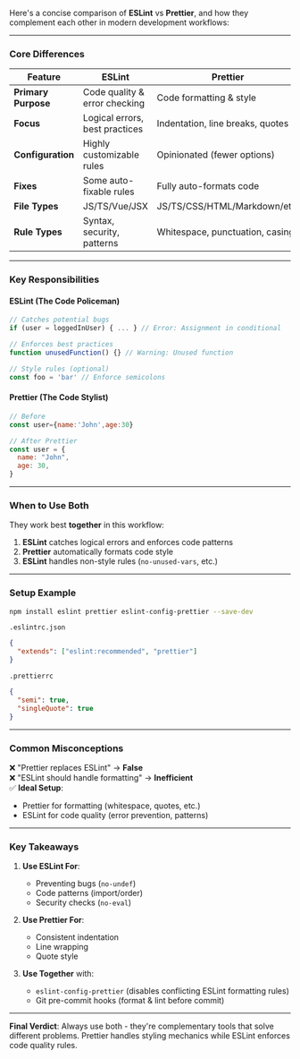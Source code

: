 Here's a concise comparison of **ESLint** vs **Prettier**, and how they complement each other in modern development workflows:

---

### **Core Differences**

| Feature             | ESLint                         | Prettier                         |
| ------------------- | ------------------------------ | -------------------------------- |
| **Primary Purpose** | Code quality & error checking  | Code formatting & style          |
| **Focus**           | Logical errors, best practices | Indentation, line breaks, quotes |
| **Configuration**   | Highly customizable rules      | Opinionated (fewer options)      |
| **Fixes**           | Some auto-fixable rules        | Fully auto-formats code          |
| **File Types**      | JS/TS/Vue/JSX                  | JS/TS/CSS/HTML/Markdown/etc.     |
| **Rule Types**      | Syntax, security, patterns     | Whitespace, punctuation, casing  |

---

### **Key Responsibilities**

#### **ESLint (The Code Policeman)**  
```js
// Catches potential bugs
if (user = loggedInUser) { ... } // Error: Assignment in conditional

// Enforces best practices
function unusedFunction() {} // Warning: Unused function

// Style rules (optional)
const foo = 'bar' // Enforce semicolons
```

#### **Prettier (The Code Stylist)**  
```js
// Before
const user={name:'John',age:30}

// After Prettier
const user = {
  name: "John",
  age: 30,
}
```

---

### **When to Use Both**  
They work best **together** in this workflow:  
1. **ESLint** catches logical errors and enforces code patterns  
2. **Prettier** automatically formats code style  
3. **ESLint** handles non-style rules (`no-unused-vars`, etc.)  

---

### **Setup Example**  
```bash
npm install eslint prettier eslint-config-prettier --save-dev
```

`.eslintrc.json`  
```json
{
  "extends": ["eslint:recommended", "prettier"]
}
```

`.prettierrc`  
```json
{
  "semi": true,
  "singleQuote": true
}
```

---

### **Common Misconceptions**  
❌ "Prettier replaces ESLint" → **False**  
❌ "ESLint should handle formatting" → **Inefficient**  
✅ **Ideal Setup**:  
- Prettier for formatting (whitespace, quotes, etc.)  
- ESLint for code quality (error prevention, patterns)  

---

### **Key Takeaways**  
1. **Use ESLint For**:  
   - Preventing bugs (`no-undef`)  
   - Code patterns (import/order)  
   - Security checks (`no-eval`)  

2. **Use Prettier For**:  
   - Consistent indentation  
   - Line wrapping  
   - Quote style  

3. **Use Together** with:  
   - `eslint-config-prettier` (disables conflicting ESLint formatting rules)  
   - Git pre-commit hooks (format & lint before commit)  

--- 

**Final Verdict**: Always use both - they're complementary tools that solve different problems. Prettier handles styling mechanics while ESLint enforces code quality rules.